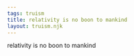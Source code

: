 ```yaml
---
tags: truism
title: relativity is no boon to mankind
layout: truism.njk
---
```


relativity is no boon to mankind
